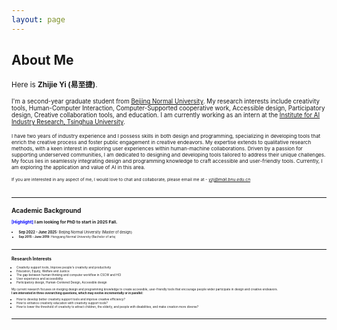 ```yaml
---
layout: page
---
```


## About Me

<small>Here is **Zhijie Yi (易至捷)**.

<small>I'm a second-year graduate student from [<u>Beijing Normal University</u>](https://www.bnu.edu.cn/). My research interests include creativity tools, Human-Computer Interaction, Computer-Supported cooperative work, Accessible design, Participatory design, Creative collaboration tools, and education. I am currently working as an intern at the [<u>Institute for AI Industry Research, Tsinghua University</u>](https://air.tsinghua.edu.cn/en/index.htm).  

<small>I have two years of industry experience and I possess skills in both design and programming, specializing in developing tools that enrich the creative process and foster public engagement in creative endeavors. My expertise extends to qualitative research methods, with a keen interest in exploring user experiences within human-machine collaborations. Driven by a passion for supporting underserved communities, I am dedicated to designing and developing tools tailored to address their unique challenges. My focus lies in seamlessly integrating design and programming knowledge to craft accessible and user-friendly tools. Currently, I am exploring the application and value of AI in this area.  

<small>If you are interested in any aspect of me, I would love to chat and collaborate, please email me at - *<font color='blue'>yzj@mail.bnu.edu.cn</font>*  

<br>

---

## Academic Background

**<font color='blue'>[Highlight]</font> I am looking for PhD to start in 2025 Fall.**

- <small>**Sep 2022 - June 2025:** Beijing Normal University (Master of design)
- <small>**Sep 2015 - June 2019:** Hengyang Normal University (Bachelor of arts)

<br>

---

## Research Interests

- Creativity support tools, Improve people's creativity and productivity
- Education, Equity, Welfare and Justice
- The gap between human thinking and computer workflow in CSCW and HCI
- User experience and accessibility
- Participatory design, Human-Centered Design, Accessible design

My current research focuses on merging design and programming knowledge to create accessible, user-friendly tools that encourage people wider participate in design and creative endeavors.
<br>
**I am interested in three overarching questions, which may evolve incrementally or in parallel:**  

- How to develop better creativity support tools and improve creative efficiency? 
- How to enhance creativity education with creativity support tools? 
- How to lower the threshold of creativity to attract children, the elderly, and people with disabilities, and make creation more diverse? 
<br>

---
